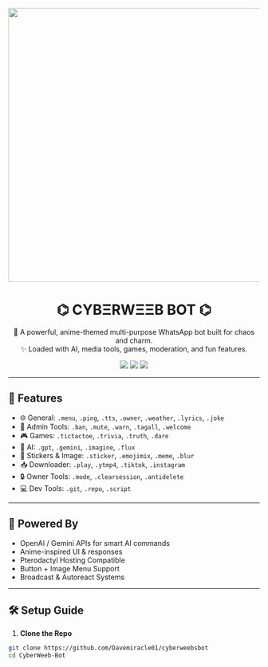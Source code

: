 <p align="center">
  <img src="https://files.catbox.moe/wlan6q.jpeg" width="550"/>
</p>

<h1 align="center">⌬ CYBΞRWΞΞB BOT ⌬</h1>

<p align="center">
  🤖 A powerful, anime-themed multi-purpose WhatsApp bot built for chaos and charm. <br>
  ✨ Loaded with AI, media tools, games, moderation, and fun features.
</p>

<p align="center">
  <a href="https://wa.me/254769279076"><img src="https://img.shields.io/badge/Contact%20Owner-25D366?style=for-the-badge&logo=whatsapp&logoColor=white"/></a>
  <a href="#"><img src="https://img.shields.io/github/issues/yourgithub/CyberWeeb-Bot?style=for-the-badge&logo=github"/></a>
  <a href="#"><img src="https://img.shields.io/github/stars/yourgithub/CyberWeeb-Bot?style=for-the-badge&color=ff69b4"/></a>
</p>

---

## 🚀 Features

- 🌐 General: `.menu`, `.ping`, `.tts`, `.owner`, `.weather`, `.lyrics`, `.joke`
- 👮 Admin Tools: `.ban`, `.mute`, `.warn`, `.tagall`, `.welcome`
- 🎮 Games: `.tictactoe`, `.trivia`, `.truth`, `.dare`
- 🤖 AI: `.gpt`, `.gemini`, `.imagine`, `.flux`
- 🎨 Stickers & Image: `.sticker`, `.emojimix`, `.meme`, `.blur`
- 📥 Downloader: `.play`, `.ytmp4`, `.tiktok`, `.instagram`
- 🔒 Owner Tools: `.mode`, `.clearsession`, `.antidelete`
- 💻 Dev Tools: `.git`, `.repo`, `.script`

---

## 🧠 Powered By

- OpenAI / Gemini APIs for smart AI commands
- Anime-inspired UI & responses
- Pterodactyl Hosting Compatible
- Button + Image Menu Support
- Broadcast & Autoreact Systems

---

## 🛠 Setup Guide

1. **Clone the Repo**
```bash
git clone https://github.com/Davemiracle01/cyberweebsbot
cd CyberWeeb-Bot
